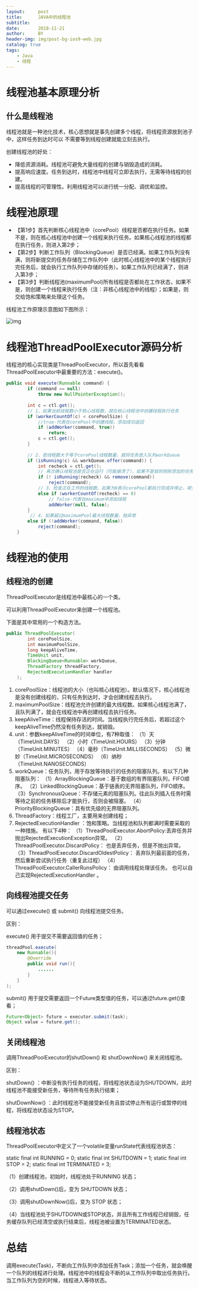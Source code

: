 ```yaml
---
layout:     post
title:      JAVA中的线程池
subtitle:   
date:       2018-11-21
author:     BY
header-img: img/post-bg-ios9-web.jpg
catalog: true
tags:
    - Java
    - 线程
---
```




# 线程池基本原理分析

## 什么是线程池

线程池就是一种池化技术，核心思想就是事先创建多个线程，将线程资源放到池子中，这样任务到达时可以 不需要等到线程创建就能立刻去执行。

创建线程池的好处：

- 降低资源消耗。线程池可避免大量线程的创建与销毁造成的消耗。
- 提高响应速度。任务到达时，线程池中线程可立即去执行，无需等待线程的创建。
- 提高线程的可管理性。利用线程池可以进行统一分配、调优和监控。

# 线程池原理

- 【第1步】首先判断核心线程池中（corePool）线程是否都在执行任务。如果不是，则在核心线程池中创建一个线程来执行任务。如果核心线程池的线程都在执行任务，则进入第2步；
- 【第2步】判断工作队列（BlockingQueue）是否已经满。如果工作队列没有满，则将新提交的任务存储在工作队列中（此时核心线程池中的某个线程执行完任务后，就会执行工作队列中存储的任务）。如果工作队列已经满了，则进入第3步；
- 【第3步】判断线程池(maximumPool)所有线程是否都处在工作状态，如果不是，则创建一个线程来执行任务（注：非核心线程池中的线程）；如果是，则交给饱和策略来处理这个任务。

线程池工作原理示意图如下图所示：

![img](https://chaohappy.github.io/images/java线程池原理图.jpg) 

# 线程池ThreadPoolExecutor源码分析

线程池的核心实现类是ThreadPoolExecutor，所以首先看看ThreadPoolExecutor中最重要的方法：execute()。 

```java
public void execute(Runnable command) {
        if (command == null)
            throw new NullPointerException();
    
        int c = ctl.get();
        // 1、如果当前线程数小于核心线程数，就在核心线程池中创建线程执行任务
        if (workerCountOf(c) < corePoolSize) {
            //true-代表在corePool中创建线程，添加成功返回
            if (addWorker(command, true))
                return;
            c = ctl.get();
        }
        
        // 2、若线程数大于等于corePool线程数量，就将任务放入队列workQueue
        if (isRunning(c) && workQueue.offer(command)) {
            int recheck = ctl.get();
            // 再次确认线程池是否正在运行（可能崩溃了），如果不是就将刚刚添加的任务移除
            if (! isRunning(recheck) && remove(command))
                reject(command);
            // 3、检查正在工作的线程数，如果为0表示corePool都执行完成并停止，呢么需要在maximumPool中添加线程，执行任务
            else if (workerCountOf(recheck) == 0)
                // false-代表在maximum中添加线程
                addWorker(null, false);
        }
         // 4、如果超过maximumPool最大线程数量，抛异常
        else if (!addWorker(command, false))
            reject(command);
    }
```



# 线程池的使用

## 线程池的创建

ThreadPoolExecutor是线程池中最核心的一个类。

可以利用ThreadPoolExecutor来创建一个线程池。

下面是其中常用的一个构造方法。

```java
public ThreadPoolExecutor(
		int corePoolSize,
		int maximumPoolSize,
		long keepAliveTime,
		TimeUnit unit,
		BlockingQueue<Runnable> workQueue,
		ThreadFactory threadFactory,
		RejectedExecutionHandler handler
	);
```

1. corePoolSize：线程池的大小（也叫核心线程池）。默认情况下，核心线程池是没有创建线程的，只有任务到达时，才会创建线程去执行。
2. maximumPoolSize：线程池允许创建的最大线程数。如果核心线程池满了，且队列满了，就会在线程池中再创建线程去执行任务。
3. keepAliveTime：线程保持存活的时间。当线程执行完任务后，若超过这个keepAliveTime仍然没有任务到达，就销毁。
4. unit：参数keepAliveTime的时间单位，有7种取值：
   （1）天（TimeUnit.DAYS）
   （2）小时（TimeUnit.HOURS）
   （3）分钟（TimeUnit.MINUTES）
   （4）毫秒（TimeUnit.MILLISECONDS）
   （5）微妙（TimeUnit.MICROSECONDS）
   （6）纳秒（TimeUnit.NANOSECONDS）
5. workQueue：任务队列，用于存放等待执行的任务的阻塞队列。有以下几种阻塞队列：
   （1）ArrayBlockingQueue：基于数组的有界阻塞队列，FIFO顺序。
   （2）LinkedBlockingQueue：基于链表的无界阻塞队列，FIFO顺序。
   （3）SynchronousQueue：不存储元素的阻塞队列。往此队列插入任务时需等待之前的任务移除后才能执行，否则会被阻塞。
   （4）PriorityBlockingQueue：具有优先级的无界阻塞队列。
6. ThreadFactory：线程工厂，主要用来创建线程；
7. RejectedExecutionHandler ：饱和策略。当线程池和队列都满时需要采取的一种措施。
   有以下4种：
   （1）ThreadPoolExecutor.AbortPolicy:丢弃任务并抛出RejectedExecutionException异常。
   （2）ThreadPoolExecutor.DiscardPolicy： 也是丢弃任务，但是不抛出异常。
   （3）ThreadPoolExecutor.DiscardOldestPolicy： 丢弃队列最前面的任务，然后重新尝试执行任务（重复此过程）
   （4）ThreadPoolExecutor.CallerRunsPolicy： 由调用线程处理该任务。
   也可以自己实现RejectedExecutionHandler 。

## 向线程池提交任务

可以通过execute() 或 submit() 向线程池提交任务。

区别：

execute() 用于提交不需要返回值的任务；

```java
threadPool.execute(
	new Runnable(){
		@Override
		public void run(){
			......
		}
	}
);
```

submit() 用于提交需要返回一个Future类型值的任务，可以通过future.get()查看； 

```java
Future<Object> future = executor.submit(task);
Object value = future.get();
```



## 关闭线程池

调用ThreadPoolExecutor的shutDown() 和 shutDownNow() 来关闭线程池。

区别：

shutDown() ：中断没有执行任务的线程，将线程池状态设为SHUTDOWN，此时线程池不能接受新任务，等待所有任务执行结束；

shutDownNow() ：此时线程池不能接受新任务且尝试停止所有运行或暂停的线程，将线程池状态设为STOP。

## 线程池状态

ThreadPoolExecutor中定义了一个volatile变量runState代表线程池状态：

static final int RUNNING = 0;
static final int SHUTDOWN = 1;
static final int STOP = 2;
static final int TERMINATED = 3;

（1）创建线程池，初始时，线程池处于RUNNING 状态；

（2）调用shutDown()后，变为 SHUTDOWN 状态；

（3）调用shutDownNow()后，变为 STOP 状态；

（4）当线程池处于SHUTDOWN或STOP状态，并且所有工作线程已经销毁，任务缓存队列已经清空或执行结束后，线程池被设置为TERMINATED状态。

# 总结

调用execute(Task)，不断向工作队列中添加任务Task；添加一个任务，就会唤醒一个队列的线程进行处理。线程池中的线程会不断的从工作队列中取出任务执行。当工作队列为空的时候，线程进入等待状态。























